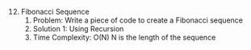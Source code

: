 12. Fibonacci Sequence
    1. Problem: Write a piece of code to create a Fibonacci sequence 
    2. Solution 1: Using Recursion
    3. Time Complexity: O(N) N is the length of the sequence

